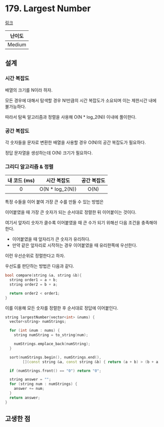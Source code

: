 # 179. Largest Number

[링크](https://leetcode.com/problems/largest-number/)

| 난이도 |
| :----: |
| Medium |

## 설계

### 시간 복잡도

배열의 크기를 N이라 하자.

모든 경우에 대해서 탐색할 경우 N!만큼의 시간 복잡도가 소요되며 이는 제한시간 내에 불가능하다.

따라서 탐욕 알고리즘과 정렬을 사용해 O(N \* log_2(N)) 이내에 풀이한다.

### 공간 복잡도

각 숫자들을 문자로 변환한 배열을 사용할 경우 O(N)의 공간 복잡도가 필요하다.

정답 문자열을 생성하는데 O(N) 크기가 필요하다.

### 그리디 알고리즘 & 정렬

| 내 코드 (ms) |   시간 복잡도    | 공간 복잡도 |
| :----------: | :--------------: | :---------: |
|      0       | O(N \* log_2(N)) |    O(N)     |

특정 수들을 이어 붙여 가장 큰 수를 만들 수 있는 방법은

이어붙였을 때 가장 큰 숫자가 되는 순서대로 정렬한 뒤 이어붙이는 것이다.

여기서 앞자리 숫자가 클수록 이어붙였을 때 큰 수가 되기 위해선 다음 조건을 충족해야 한다.

- 이어붙였을 때 앞자리가 큰 숫자가 유리하다.
- 만약 같은 앞자리로 시작하는 경우 이어붙였을 때 유리한쪽에 우선한다.

이런 우선순위로 정렬한다고 하자.

우선도를 판단하는 방법은 다음과 같다.

```cpp
bool compare(string &a, string &b){
  string order1 = a + b;
  string order2 = b + a;

  return order2 < order1;
}
```

이를 이용해 모든 숫자를 정렬한 후 순서대로 정답에 이어붙인다.

```cpp
string largestNumber(vector<int> &nums) {
  vector<string> numStrings;

  for (int &num : nums) {
    string numString = to_string(num);

    numStrings.emplace_back(numString);
  }

  sort(numStrings.begin(), numStrings.end(),
        [](const string &a, const string &b) { return (a + b) > (b + a); });

  if (numStrings.front() == "0") return "0";

  string answer = "";
  for (string num : numStrings) {
    answer += num;
  }
  return answer;
}
```

## 고생한 점
